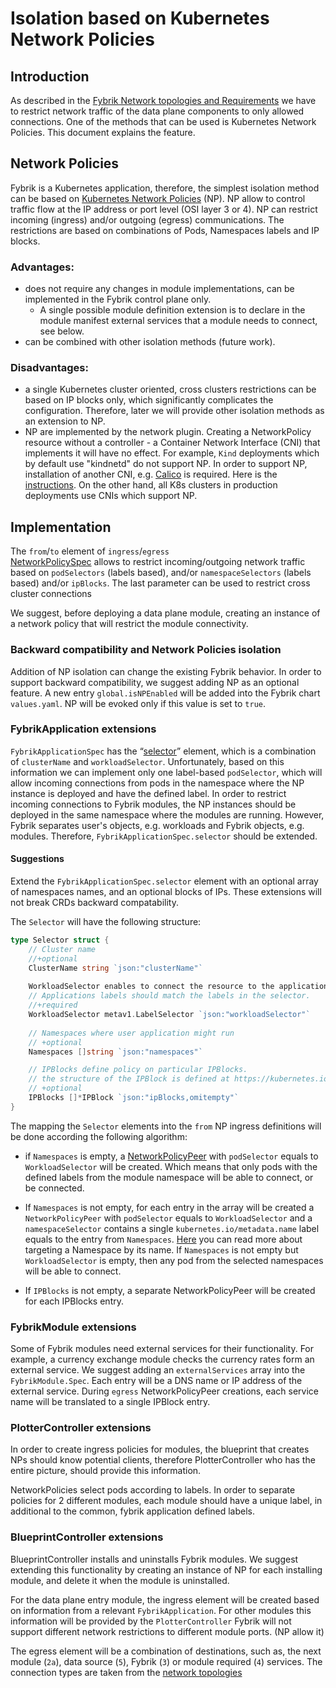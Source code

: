 # Isolation based on Kubernetes Network Policies

## Introduction

As described in the [Fybrik Network topologies and Requirements](FybrikNetworkTopologiesAndRequirements.md)  we have to 
restrict network traffic of the data plane components to only allowed connections. One of the methods that can be used is 
Kubernetes Network Policies. This document explains the feature. 

## Network Policies

Fybrik is a Kubernetes application, therefore, the simplest isolation method can be based on 
[Kubernetes Network Policies](https://kubernetes.io/docs/concepts/services-networking/network-policies/) (NP).
NP allow to control traffic flow at the IP address or port level (OSI layer 3 or 4). NP can restrict incoming (ingress) 
and/or outgoing (egress) communications. 
The restrictions are based on combinations of Pods, Namespaces labels and IP blocks.

### Advantages:
- does not require any changes in module implementations, can be implemented in the Fybrik control plane only.
  - A single possible module definition extension is to declare in the module manifest external services that a module 
    needs to connect, see below. 
- can be combined with other isolation methods (future work).

### Disadvantages:
- a single Kubernetes cluster oriented, cross clusters restrictions can be based on IP blocks only, which significantly 
complicates the configuration. Therefore, later we will provide other isolation methods as an extension to NP.
- NP are implemented by the network plugin. Creating a NetworkPolicy resource without a controller - a Container Network 
Interface (CNI) that implements it will have no effect. For example, `Kind` deployments which by default use "kindnetd" 
do not support NP. In order to support NP, installation of another CNI, e.g. [Calico](https://github.com/projectcalico/calico)
is required. Here is the [instructions](https://alexbrand.dev/post/creating-a-kind-cluster-with-calico-networking/). 
On the other hand, all K8s clusters in production deployments use CNIs which support NP.

## Implementation

The `from`/`to` element of `ingress`/`egress`  
[NetworkPolicySpec](https://kubernetes.io/docs/reference/kubernetes-api/policy-resources/network-policy-v1/#NetworkPolicySpec) 
allows to restrict incoming/outgoing network traffic based on `podSelectors` (labels based), and/or 
`namespaceSelectors` (labels based) and/or `ipBlocks`. The last parameter can be used to restrict cross cluster connections 

We suggest, before deploying a data plane module, creating an instance of a network policy that will restrict the 
module connectivity.

### Backward compatibility and Network Policies isolation

Addition of NP isolation can change the existing Fybrik behavior. In order to support backward compatibility, we suggest
adding NP as an optional feature. A new entry `global.isNPEnabled` will be added into the Fybrik chart `values.yaml`.
NP will be evoked only if this value is set to `true`.

### FybrikApplication extensions

`FybrikApplicationSpec` has the “[selector](https://fybrik.io/v1.2/reference/crds/#fybrikapplicationspecselector)” 
element, which is a combination of `clusterName` and `workloadSelector`. Unfortunately, based on this information we can 
implement only one label-based `podSelector`, which will allow incoming connections from pods in the namespace where the NP 
instance is deployed and have the defined label. In order to restrict incoming connections to Fybrik modules, the NP
instances should be deployed in the same namespace where the modules are running. However, Fybrik separates user's 
objects, e.g. workloads and Fybrik objects, e.g. modules. Therefore, `FybrikApplicationSpec.selector` should be extended.

#### Suggestions

Extend the `FybrikApplicationSpec.selector` element with an optional array of namespaces names, and an optional blocks
of IPs. These extensions will not break CRDs backward compatability.

The `Selector` will have the following structure: 

```go
type Selector struct {
	// Cluster name 
	//+optional 
	ClusterName string `json:"clusterName"`
	
	WorkloadSelector enables to connect the resource to the application 
	// Applications labels should match the labels in the selector. 
	//+required 
	WorkloadSelector metav1.LabelSelector `json:"workloadSelector"`
	
	// Namespaces where user application might run
	// +optional 
	Namespaces []string `json:"namespaces"`

	// IPBlocks define policy on particular IPBlocks.
	// the structure of the IPBlock is defined at https://kubernetes.io/docs/reference/generated/kubernetes-api/v1.26/#ipblock-v1-networking-k8s-io
	// +optional
	IPBlocks []*IPBlock `json:"ipBlocks,omitempty"`
}
```
The mapping the `Selector` elements into the `from` NP ingress definitions will be done according the following algorithm:
- if `Namespaces` is empty, a [NetworkPolicyPeer](https://kubernetes.io/docs/reference/generated/kubernetes-api/v1.26/#networkpolicypeer-v1-networking-k8s-io)
  with `podSelector` equals to `WorkloadSelector` will be created. Which means that only pods with the defined labels from 
  the module namespace will be able to connect, or be connected.
- If `Namespaces` is not empty, for each entry in the array will be created a `NetworkPolicyPeer`
   with `podSelector` equals to `WorkloadSelector` and a `namespaceSelector` contains a single `kubernetes.io/metadata.name`
   label equals to the entry from `Namespaces`. [Here](https://kubernetes.io/docs/concepts/services-networking/network-policies/#targeting-a-namespace-by-its-name) 
   you can read more about targeting a Namespace by its name. If `Namespaces` is not empty but `WorkloadSelector` is empty, 
   then any pod from the selected namespaces will be able to connect.

- If `IPBlocks` is not empty, a separate NetworkPolicyPeer will be created for each IPBlocks entry.

### FybrikModule extensions

Some of Fybrik modules need external services for their functionality. For example, a currency exchange module checks 
the currency rates form an external service.
We suggest adding an `externalServices` array into the `FybrikModule.Spec`. Each entry will be a DNS name or IP address of 
the external service. During `egress` NetworkPolicyPeer creations, each service name will be translated to a single IPBlock entry.

### PlotterController extensions

In order to create ingress policies for modules, the blueprint that creates NPs should know potential clients, therefore
PlotterController who has the entire picture, should provide this information. 

NetworkPolicies select pods according to labels. In order to separate policies for 2 different modules, each module should
have a unique label, in additional to the common, fybrik application defined labels.

### BlueprintController extensions

BlueprintController installs and uninstalls Fybrik modules. We suggest extending this functionality by creating an instance
of NP for each installing module, and delete it when the module is uninstalled.

For the data plane entry module, the ingress element will be created based on information from a 
relevant `FybrikApplication`. For other modules this information will be provided by the `PlotterController`
Fybrik will not support different network restrictions to different module ports. (NP allow it)

The egress element will be a combination of destinations, such as, the next module (`2a`), data source (`5`), Fybrik (`3`) 
or module required (`4`) services. The connection types are taken from the [network topologies](FybrikNetworkTopologiesAndRequirements.md)



